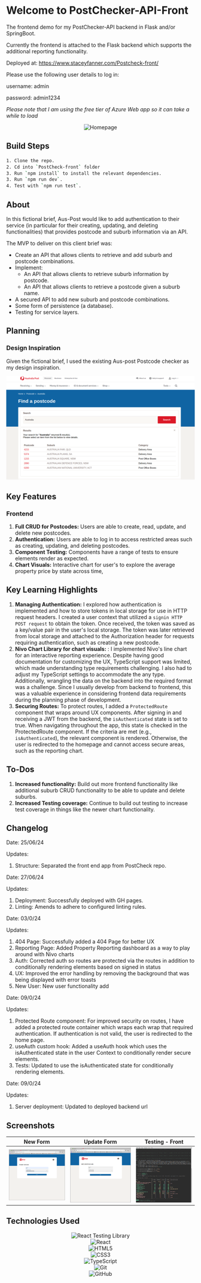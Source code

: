 # Welcome to PostChecker-API-Front

The frontend demo for my PostChecker-API backend in Flask and/or SpringBoot.

Currently the frontend is attached to the Flask backend which supports the additional reporting functionality.

Deployed at: https://www.staceyfanner.com/Postcheck-front/

Please use the following user details to log in:

username: admin

password: admin1234

_Please note that I am using the free tier of Azure Web app so it can take a while to load_

<div align="center">
  <img src="./public/postcheckAPI.gif" alt="Homepage">
</div>

## Build Steps

```bash
1. Clone the repo.
2. Cd into `PostCheck-front` folder
3. Run `npm install` to install the relevant dependencies.
3. Run `npm run dev`.
4. Test with `npm run test`.
```

## About

In this fictional brief, Aus-Post would like to add authentication to their service (in particular for their creating, updating, and deleting functionalities) that provides postcode and suburb information via an API.

The MVP to deliver on this client brief was:

- Create an API that allows clients to retrieve and add suburb and postcode combinations.
- Implement:
  - An API that allows clients to retrieve suburb information by postcode.
  - An API that allows clients to retrieve a postcode given a suburb name.
- A secured API to add new suburb and postcode combinations.
- Some form of persistence (a database).
- Testing for service layers.

## Planning

### Design Inspiration

Given the fictional brief, I used the existing Aus-post Postcode checker as my design inspiration.

<div align="center">
  <img src="./planning /aus-post-inspiration.png" alt="Aus-post home page">
</div>

## Key Features

### Frontend

1. **Full CRUD for Postcodes:** Users are able to create, read, update, and delete new postcodes.
2. **Authentication:** Users are able to log in to access restricted areas such as creating, updating, and deleting postcodes.
3. **Component Testing:** Components have a range of tests to ensure elements render as expected.
4. **Chart Visuals:** Interactive chart for user's to explore the average property price by state across time,

## Key Learning Highlights

1. **Managing Authentication:**  I explored how authentication is implemented and how to store tokens in local storage for use in HTTP request headers. I created a user context that utilized a `signin HTTP POST request` to obtain the token. Once received, the token was saved as a key/value pair in the user's local storage. The token was later retrieved from local storage and attached to the Authorization header for requests requiring authentication, such as creating a new postcode.
2. **Nivo Chart Library for chart visuals:** : I implemented Nivo's line chart for an interactive reporting experience. Despite having good documentation for customizing the UX, TypeScript support was limited, which made understanding type requirements challenging. I also had to adjust my TypeScript settings to accommodate the any type. Additionally, wrangling the data on the backend into the required format was a challenge. Since I usually develop from backend to frontend, this was a valuable experience in considering frontend data requirements during the planning phase of development.
3. **Securing Routes:** To protect routes, I added a `ProtectedRoute` component that wraps around UX components. After signing in and receiving a JWT from the backend, the `isAuthenticated` state is set to true. When navigating throughout the app, this state is checked in the ProtectedRoute component. If the criteria are met (e.g., `isAuthenticated`), the relevant component is rendered. Otherwise, the user is redirected to the homepage and cannot access secure areas, such as the reporting chart.

## To-Dos

1. **Increased functionality:** Build out more frontend functionality like additional suburb CRUD functionality to be able to update and delete suburbs.
2. **Increased Testing coverage:** Continue to build out testing to increase test coverage in things like the newer chart functionality.

## Changelog

Date: 25/06/24

Updates:

1. Structure: Separated the front end app from PostCheck repo.

Date: 27/06/24

Updates:

1. Deployment: Successfully deployed with GH pages.
2. Linting: Amends to adhere to configured linting rules.

Date: 03/0/24

Updates:

1. 404 Page: Successfully added a 404 Page for better UX
2. Reporting Page: Added Property Reporting dashboard as a way to play around with Nivo charts
3. Auth: Corrected auth so routes are protected via the routes in addition to conditionally rendering elements based on signed in status
4. UX: Improved the error handling by removing the background that was being displayed with error toasts
5. New User: New user functionality add

Date: 09/0/24

Updates:

1. Protected Route component: For improved security on routes, I have added a protected route container which wraps each wrap that required authentication. If authentication is not valid, the user is redirected to the home page.
2. useAuth custom hook: Added a useAuth hook which uses the isAuthenticated state in the user Context to conditionally render secure elements.
3. Tests: Updated to use the isAuthenticated state for conditionally rendering elements.

Date: 09/0/24

Updates:

1. Server deployment: Updated to deployed backend url

## Screenshots

| New Form                            | Update Form                            | Testing - Front                  |
| ----------------------------------- | -------------------------------------- | -------------------------------- |
| <img src="./public/newform.png"  /> | <img src="./public/updateform.png"  /> | <img src="./public/test.png"  /> |

## Technologies Used

<div align="center">

![React Testing Library](https://img.shields.io/badge/-React%20Testing%20Library-05122A?style=flat&logo=testinglibrary)  
![React](https://img.shields.io/badge/-React-05122A?style=flat&logo=react)  
![HTML5](https://img.shields.io/badge/-HTML5-05122A?style=flat&logo=html5)  
![CSS3](https://img.shields.io/badge/-CSS3-05122A?style=flat&logo=css3)  
![TypeScript](https://img.shields.io/badge/-TypeScript-05122A?style=flat&logo=typescript)  
![Git](https://img.shields.io/badge/-Git-05122A?style=flat&logo=git)  
![GitHub](https://img.shields.io/badge/-GitHub-05122A?style=flat&logo=github)

</div>
